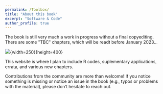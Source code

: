 ```yaml
---
permalink: /Toolbox/
title: "About this book"
excerpt: "Software & Code"
author_profile: true
---
```


The book is still very much a work in progress without a final copyediting.  There are some "TBC" chapters, which will be readt before January 2023...  
  
![](https://github.com/yaydede/yaydede.github.io/blob/d4bfc2591eb1e19ab91ac7b93faf6acf2dbb2f2b/images/cover3.png){width=250}{height=400}  
  
This website is where I plan to include R codes, suplementary applications, errata, and various new chapters.

Contributions from the community are more than welcome! If you notice something is missing or notice an issue in the book (e.g., typos or problems with the material), please don’t hesitate to reach out. 
